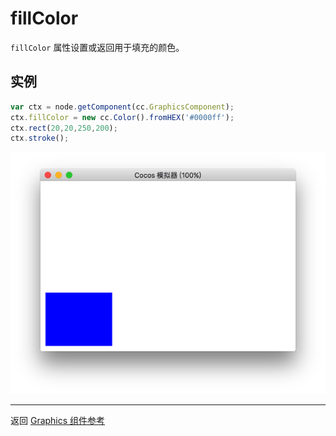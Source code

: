 # fillColor

`fillColor` 属性设置或返回用于填充的颜色。

## 实例

```javascript
var ctx = node.getComponent(cc.GraphicsComponent);
ctx.fillColor = new cc.Color().fromHEX('#0000ff');
ctx.rect(20,20,250,200);
ctx.stroke();
```

![](fillColor.png)

<hr>

返回 [Graphics 组件参考](../graphics.md)
